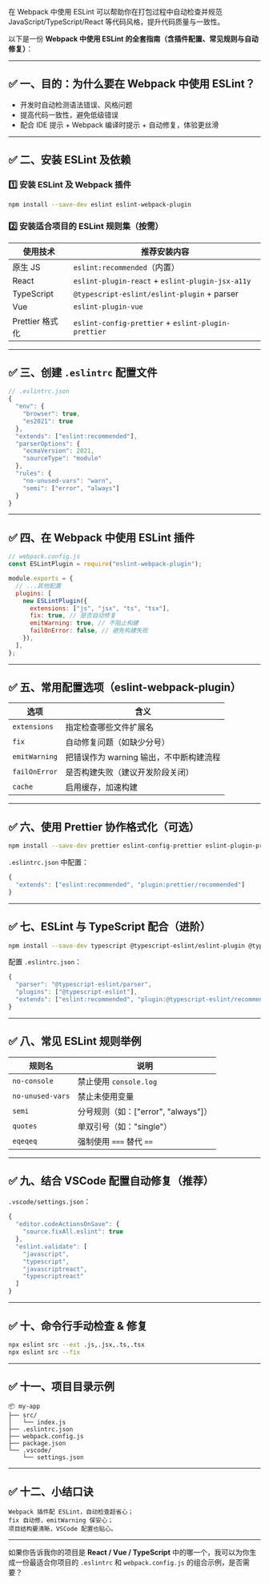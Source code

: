 在 Webpack 中使用 ESLint 可以帮助你在打包过程中自动检查并规范 JavaScript/TypeScript/React 等代码风格，提升代码质量与一致性。

以下是一份 **Webpack 中使用 ESLint 的全套指南（含插件配置、常见规则与自动修复）**：

---

## ✅ 一、目的：为什么要在 Webpack 中使用 ESLint？

- 开发时自动检测语法错误、风格问题
- 提高代码一致性，避免低级错误
- 配合 IDE 提示 + Webpack 编译时提示 + 自动修复，体验更丝滑

---

## ✅ 二、安装 ESLint 及依赖

### 1️⃣ 安装 ESLint 及 Webpack 插件

```bash
npm install --save-dev eslint eslint-webpack-plugin
```

### 2️⃣ 安装适合项目的 ESLint 规则集（按需）

| 使用技术        | 推荐安装内容                                        |
| --------------- | --------------------------------------------------- |
| 原生 JS         | `eslint:recommended`（内置）                        |
| React           | `eslint-plugin-react` + `eslint-plugin-jsx-a11y`    |
| TypeScript      | `@typescript-eslint/eslint-plugin` + parser         |
| Vue             | `eslint-plugin-vue`                                 |
| Prettier 格式化 | `eslint-config-prettier` + `eslint-plugin-prettier` |

---

## ✅ 三、创建 `.eslintrc` 配置文件

```js
// .eslintrc.json
{
  "env": {
    "browser": true,
    "es2021": true
  },
  "extends": ["eslint:recommended"],
  "parserOptions": {
    "ecmaVersion": 2021,
    "sourceType": "module"
  },
  "rules": {
    "no-unused-vars": "warn",
    "semi": ["error", "always"]
  }
}
```

---

## ✅ 四、在 Webpack 中使用 ESLint 插件

```js
// webpack.config.js
const ESLintPlugin = require("eslint-webpack-plugin");

module.exports = {
  // ...其他配置
  plugins: [
    new ESLintPlugin({
      extensions: ["js", "jsx", "ts", "tsx"],
      fix: true, // 是否自动修复
      emitWarning: true, // 不阻止构建
      failOnError: false, // 避免构建失败
    }),
  ],
};
```

---

## ✅ 五、常用配置选项（eslint-webpack-plugin）

| 选项          | 含义                                    |
| ------------- | --------------------------------------- |
| `extensions`  | 指定检查哪些文件扩展名                  |
| `fix`         | 自动修复问题（如缺少分号）              |
| `emitWarning` | 把错误作为 warning 输出，不中断构建流程 |
| `failOnError` | 是否构建失败（建议开发阶段关闭）        |
| `cache`       | 启用缓存，加速构建                      |

---

## ✅ 六、使用 Prettier 协作格式化（可选）

```bash
npm install --save-dev prettier eslint-config-prettier eslint-plugin-prettier
```

`.eslintrc.json` 中配置：

```js
{
  "extends": ["eslint:recommended", "plugin:prettier/recommended"]
}
```

---

## ✅ 七、ESLint 与 TypeScript 配合（进阶）

```bash
npm install --save-dev typescript @typescript-eslint/eslint-plugin @typescript-eslint/parser
```

配置 `.eslintrc.json`：

```js
{
  "parser": "@typescript-eslint/parser",
  "plugins": ["@typescript-eslint"],
  "extends": ["eslint:recommended", "plugin:@typescript-eslint/recommended"]
}
```

---

## ✅ 八、常见 ESLint 规则举例

| 规则名           | 说明                                 |
| ---------------- | ------------------------------------ |
| `no-console`     | 禁止使用 `console.log`               |
| `no-unused-vars` | 禁止未使用变量                       |
| `semi`           | 分号规则（如：\["error", "always"]） |
| `quotes`         | 单双引号（如："single"）             |
| `eqeqeq`         | 强制使用 `===` 替代 `==`             |

---

## ✅ 九、结合 VSCode 配置自动修复（推荐）

`.vscode/settings.json`：

```js
{
  "editor.codeActionsOnSave": {
    "source.fixAll.eslint": true
  },
  "eslint.validate": [
    "javascript",
    "typescript",
    "javascriptreact",
    "typescriptreact"
  ]
}
```

---

## ✅ 十、命令行手动检查 & 修复

```bash
npx eslint src --ext .js,.jsx,.ts,.tsx
npx eslint src --fix
```

---

## ✅ 十一、项目目录示例

```
📦 my-app
├── src/
│   └── index.js
├── .eslintrc.json
├── webpack.config.js
├── package.json
└── .vscode/
    └── settings.json
```

---

## ✅ 十二、小结口诀

```
Webpack 插件配 ESLint，自动检查超省心；
fix 自动修，emitWarning 保安心；
项目结构要清晰，VSCode 配置也贴心。
```

---

如果你告诉我你的项目是 **React / Vue / TypeScript** 中的哪一个，我可以为你生成一份最适合你项目的 `.eslintrc` 和 `webpack.config.js` 的组合示例，是否需要？
